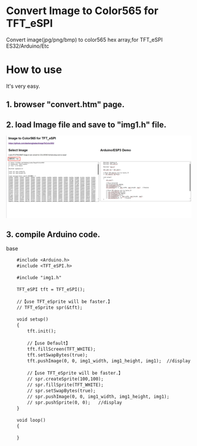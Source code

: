 # Convert Image to Color565 for TFT_eSPI
Convert image(jpg/png/bmp) to color565 hex array,for TFT_eSPI ES32/Arduino/Etc

# How to use 
It's very easy. 

## 1. browser "convert.htm" page. 
## 2. load Image file and save to "img1.h" file.
![Alt text](screen.jpg)
## 3. compile Arduino code.
base 
```
    #include <Arduino.h>
    #include <TFT_eSPI.h>

    #include "img1.h"

    TFT_eSPI tft = TFT_eSPI();

    //【use TFT_eSprite will be faster.】
    // TFT_eSprite spr(&tft);

    void setup()
    {
        tft.init();

        //【use Default】
        tft.fillScreen(TFT_WHITE);
        tft.setSwapBytes(true);
        tft.pushImage(0, 0, img1_width, img1_height, img1);  //display

        //【use TFT_eSprite will be faster.】
        // spr.createSprite(100,100);
        // spr.fillSprite(TFT_WHITE);
        // spr.setSwapBytes(true);
        // spr.pushImage(0, 0, img1_width, img1_height, img1);
        // spr.pushSprite(0, 0);   //display
    }

    void loop()
    {

    }

```
